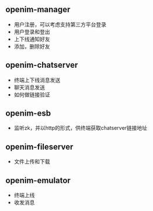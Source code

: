 ## openim-manager
* 用户注册，可以考虑支持第三方平台登录
* 用户登录和登出
* 上下线通知好友
* 添加，删除好友

## openim-chatserver
* 终端上下线消息发送
* 聊天消息发送
* 如何做链接验证

## openim-esb
* 监听zk，并以http的形式，供终端获取chatserver链接地址

## openim-fileserver
* 文件上传和下载

## openim-emulator
* 终端上线
* 收发消息